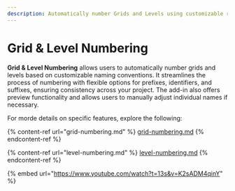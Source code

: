```yaml
---
description: Automatically number Grids and Levels using customizable rules.
---
```


# Grid & Level Numbering

**Grid & Level Numbering** allows users to automatically number grids and levels based on customizable naming conventions. It streamlines the process of numbering with flexible options for prefixes, identifiers, and suffixes, ensuring consistency across your project. The add-in also offers preview functionality and allows users to manually adjust individual names if necessary.

For morde details on specific features, explore the following:

{% content-ref url="grid-numbering.md" %}
[grid-numbering.md](grid-numbering.md)
{% endcontent-ref %}

{% content-ref url="level-numbering.md" %}
[level-numbering.md](level-numbering.md)
{% endcontent-ref %}

{% embed url="https://www.youtube.com/watch?t=13s&v=K2sADM4qinY" %}
